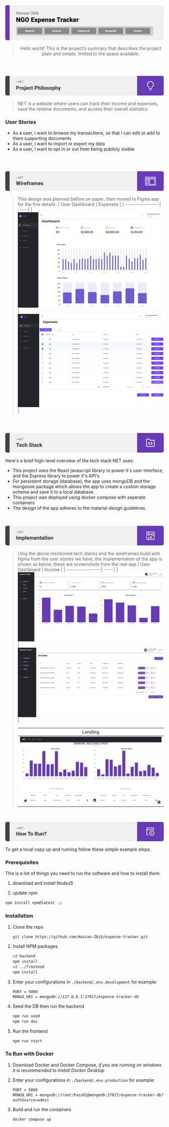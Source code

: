<img src="./readme/title1.svg"/>

<div align="center">

> Hello world! This is the project’s summary that describes the project plain and simple, limited to the space available.

</div>

<br><br>

<img src="./readme/title2.svg"/>

> NET is a website where users can track their income and expenses, save the relative documents, and access their overall statistics

### User Stories

- As a user, I want to browse my transactions, so that I can edit or add to them supporting documents
- As a user, I want to import or export my data
- As a user, I want to opt in or out from being publicly visible

<br><br>

<img src="./readme/title3.svg"/>

> This design was planned before on paper, then moved to Figma app for the fine details.
> | User Dashboard | Expenses |
> | -----------------| -----|
> |  ![UserDashboard](./readme/figma-dash.png) | ![Expenses](./readme/figma-expenses.png) |

<br><br>

<img src="./readme/title4.svg"/>

Here's a brief high-level overview of the tech stack NET uses:

- This project uses the React javascript library to power it's user interface, and the Express library to power it's API's 
- For persistent storage (database), the app uses mongoDB and the mongoose package which allows the app to create a custom storage schema and save it to a local database.
- This project was deployed using docker compose with seperate containers 
- The design of the app adheres to the material design guidelines.

<br><br>
<img src="./readme/title5.svg"/>

> Uing the above mentioned tech stacks and the wireframes build with figma from the user stories we have, the implementation of the app is shown as below, these are screenshots from the real app
> | User Dashboard | Income |
> | -----------------| -----|
> |  ![UserDashboard](./readme/dash.png) | ![Income](./readme/income.png) |

> | Landing                                                                             
> | ---------------------------------------------------------------------------------------------- | 
> | ![Landing](./readme/landing.png) |

<br><br>
<img src="./readme/title6.svg"/>

To get a local copy up and running follow these simple example steps.

### Prerequisites

This is a list of things you need to run the software and how to install them.

1. download and install NodeJS

2. update npm

```sh
npm install npm@latest -g
```

### Installation 

1. Clone the repo
   ```sh
   git clone https://github.com/Hassan-Zbib/expense-tracker.git
   ```
2. Install NPM packages
   ```sh
   cd backend
   npm install
   cd ../frontend
   npm install
   ```
3. Enter your configurations in `./backend/.env.development` for example:
   ```env
   PORT = 5000
   MONGO_URI = mongodb://127.0.0.1:27017/expense-tracker-db
   ```
4. Seed the DB then run the backend
   ```sh
   npm run seed
   npm run dev
   ```
5. Run the frontend
   ```sh
   npm run start
   ```

### To Run with Docker

1. Download Docker and Docker Compose, _if you are running on windows it is recommended to install Docker Desktop_

2. Enter your configurations in `./backend/.env.production` for example:
   ```env
   PORT = 5000
   MONGO_URI = mongodb://root:Pass01@mongodb:27017/expense-tracker-db?authSource=admin
   ```

3. Build and run the containers

   ```sh
   docker compose up
   ```
